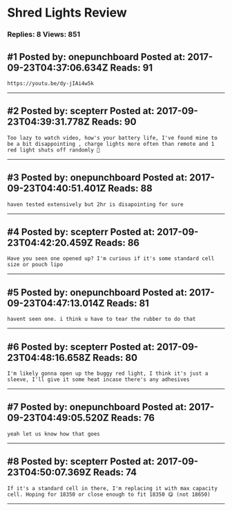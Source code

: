 # Shred Lights Review

### Replies: 8 Views: 851

## \#1 Posted by: onepunchboard Posted at: 2017-09-23T04:37:06.634Z Reads: 91

```
https://youtu.be/dy-jIAi4w5k
```

---
## \#2 Posted by: scepterr Posted at: 2017-09-23T04:39:31.778Z Reads: 90

```
Too lazy to watch video, how's your battery life, I've found mine to be a bit disappointing , charge lights more often than remote and 1 red light shuts off randomly 🤔
```

---
## \#3 Posted by: onepunchboard Posted at: 2017-09-23T04:40:51.401Z Reads: 88

```
haven tested extensively but 2hr is disapointing for sure
```

---
## \#4 Posted by: scepterr Posted at: 2017-09-23T04:42:20.459Z Reads: 86

```
Have you seen one opened up? I'm curious if it's some standard cell size or pouch lipo
```

---
## \#5 Posted by: onepunchboard Posted at: 2017-09-23T04:47:13.014Z Reads: 81

```
havent seen one. i think u have to tear the rubber to do that
```

---
## \#6 Posted by: scepterr Posted at: 2017-09-23T04:48:16.658Z Reads: 80

```
I'm likely gonna open up the buggy red light, I think it's just a sleeve, I'll give it some heat incase there's any adhesives
```

---
## \#7 Posted by: onepunchboard Posted at: 2017-09-23T04:49:05.520Z Reads: 76

```
yeah let us know how that goes
```

---
## \#8 Posted by: scepterr Posted at: 2017-09-23T04:50:07.369Z Reads: 74

```
If it's a standard cell in there, I'm replacing it with max capacity cell. Hoping for 18350 or close enough to fit 18350 😋 (not 18650)
```

---

